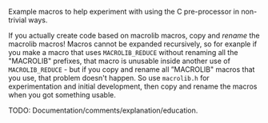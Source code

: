 Example macros to help experiment with using
the C pre-processor in non-trivial ways.

If you actually create code based on macrolib macros,
copy and *rename* the macrolib macros! Macros cannot
be expanded recursively, so for exanple if you make
a macro that uses `MACROLIB_REDUCE` without renaming
all the "MACROLIB" prefixes, that macro is unusable
inside another use of `MACROLIB_REDUCE` - but if you
copy and rename all ”MACROLIB" macros that you use,
that problem doesn't happen. So use `macrolib.h` for
experimentation and initial development, then copy
and rename the macros when you got something usable.

TODO: Documentation/comments/explanation/education.

